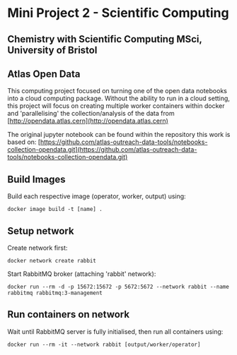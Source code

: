 # Mini Project 2 - Scientific Computing
## Chemistry with Scientific Computing MSci, University of Bristol

## Atlas Open Data
This computing project focused on turning one of the open data notebooks into a cloud computing package. Without the ability to run in a cloud setting, this project will focus on creating multiple worker containers within docker and 'parallelising' the collection/analysis of the data from [http://opendata.atlas.cern](http://opendata.atlas.cern)

The original jupyter notebook can be found within the repository this work is based on:
[https://github.com/atlas-outreach-data-tools/notebooks-collection-opendata.git](https://github.com/atlas-outreach-data-tools/notebooks-collection-opendata.git)

## Build Images
Build each respective image (operator, worker, output) using:

  `docker image build -t [name] .`

## Setup network
Create network first: 

  `docker network create rabbit`

Start RabbitMQ broker (attaching 'rabbit' network): 

  `docker run --rm -d -p 15672:15672 -p 5672:5672 --network rabbit --name rabbitmq rabbitmq:3-management`


## Run containers on network
Wait until RabbitMQ server is fully initialised, then run all containers using:

  `docker run --rm -it --network rabbit [output/worker/operator]`
